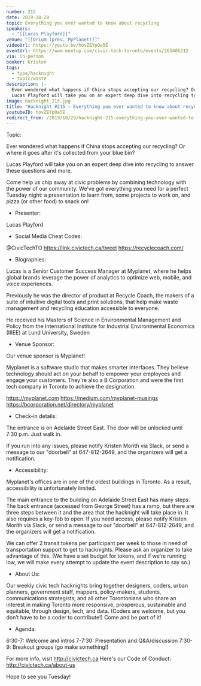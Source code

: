 ```yaml
---
number: 215
date: 2019-10-29
topic: Everything you ever wanted to know about recycling
speakers:
  - "[[Lucas Playford]]"
venue: "[[Orium (prev. MyPlanet)]]"
videoUrl: https://youtu.be/hovZEYpOa5E
eventUrl: https://www.meetup.com/civic-tech-toronto/events/265406212
via: in-person
booker: Kristen
tags:
  - type/hacknight
  - topic/waste
description: |-
  Ever wondered what happens if China stops accepting our recycling? Or where it goes after it's collected from your blue bin?
  Lucas Playford will take you on an expert deep dive into recycling to answer these questions and more.
image: hacknight_215.jpg
title: "Hacknight #215 – Everything you ever wanted to know about recycling"
youtubeID: hovZEYpOa5E
redirect_from: /2019/10/29/hacknight-215-everything-you-ever-wanted-to-know-about-recycling-with-lucas-playford/
---
```


Topic:

Ever wondered what happens if China stops accepting our recycling? Or where it goes after it's collected from your blue bin?

Lucas Playford will take you on an expert deep dive into recycling to answer these questions and more.

Come help us chip away at civic problems by combining technology with the power of our community. We've got everything you need for a perfect Tuesday night: a presentation to learn from, some projects to work on, and pizza (or other food) to snack on!

+ Presenter:

Lucas Playford

+ Social Media Cheat Codes:

@CivicTechTO
https://link.civictech.ca/tweet
https://recyclecoach.com/

+ Biographies:

Lucas is a Senior Customer Success Manager at Myplanet, where he helps global brands leverage the power of analytics to optimize web, mobile, and voice experiences.

Previously he was the director of product at Recycle Coach, the makers of a suite of intuitive digital tools and print solutions, that help make waste management and recycling education accessible to everyone.

He received his Masters of Science in Environmental Management and Policy from the International Institute for Industrial Environmental Economics (IIIEE) at Lund University, Sweden

+ Venue Sponsor:

Our venue sponsor is Myplanet!

Myplanet is a software studio that makes smarter interfaces. They believe technology should act on your behalf to empower your employees and engage your customers. They're also a B Corporation and were the first tech company in Toronto to achieve the designation.

https://myplanet.com
https://medium.com/myplanet-musings
https://bcorporation.net/directory/myplanet

+ Check-in details:

The entrance is on Adelaide Street East. The door will be unlocked until 7:30 p.m. Just walk in.

If you run into any issues, please notify Kristen Morith via Slack, or send a message to our "doorbell" at 647-812-2649, and the organizers will get a notification.

+ Accessibility:

Myplanet's offices are in one of the oldest buildings in Toronto. As a result, accessibility is unfortunately limited.

The main entrance to the building on Adelaide Street East has many steps. The back entrance (accessed from George Street) has a ramp, but there are three steps between it and the area that the hacknight will take place in. It also requires a key-fob to open. If you need access, please notify Kristen Morith via Slack, or send a message to our "doorbell" at 647-812-2649, and the organizers will get a notification.

We can offer 2 transit tokens per participant per week to those in need of transportation support to get to hacknights. Please ask an organizer to take advantage of this. (We have a set budget for tokens, and if we’re running low, we will make every attempt to update the event description to say so.)

+ About Us:

Our weekly civic tech hacknights bring together designers, coders, urban planners, government staff, mappers, policy-makers, students, communications strategists, and all other Torontonians who share an interest in making Toronto more responsive, prosperous, sustainable and equitable, through design, tech, and data. (Coders are welcome, but you don’t have to be a coder to contribute!) Come and be part of it!

+ Agenda:

6:30-7: Welcome and intros
7-7:30: Presentation and Q&A/discussion
7:30-9: Breakout groups (go make something!)

For more info, visit http://civictech.ca
Here's our Code of Conduct: http://civictech.ca/about-us

Hope to see you Tuesday!